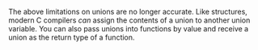 The above limitations on unions  are no longer accurate.
Like structures, modern C compilers *can* assign the contents of a union to another union variable.  You can also pass unions into functions by value
and receive a union as the return type of a function.


